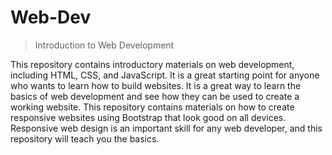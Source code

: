 # Web-Dev
>Introduction to Web Development

This repository contains introductory materials on web development, including HTML, CSS, and JavaScript. It is a great starting point for anyone who wants to learn how to build websites.
It is a great way to learn the basics of web development and see how they can be used to create a working website.
This repository contains materials on how to create responsive websites using Bootstrap that look good on all devices. Responsive web design is an important skill for any web developer, and this repository will teach you the basics.
